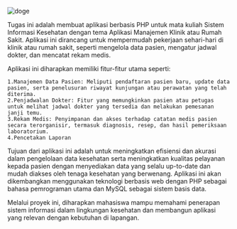 ![doge](https://github.com/user-attachments/assets/caa92c18-a642-4c83-b7f0-204a58093142)

Tugas ini adalah membuat aplikasi berbasis PHP untuk mata kuliah Sistem Informasi Kesehatan dengan tema Aplikasi Manajemen Klinik atau Rumah Sakit.
Aplikasi ini dirancang untuk mempermudah pekerjaan sehari-hari di klinik atau rumah sakit, seperti mengelola data pasien, mengatur jadwal dokter, dan mencatat rekam medis.

Aplikasi ini diharapkan memiliki fitur-fitur utama seperti:

	1.Manajemen Data Pasien: Meliputi pendaftaran pasien baru, update data pasien, serta penelusuran riwayat kunjungan atau perawatan yang telah diterima.
	2.Penjadwalan Dokter: Fitur yang memungkinkan pasien atau petugas untuk melihat jadwal dokter yang tersedia dan melakukan pemesanan janji temu.
	3.Rekam Medis: Penyimpanan dan akses terhadap catatan medis pasien secara terorganisir, termasuk diagnosis, resep, dan hasil pemeriksaan laboratorium.
	4.Pencetakan Laporan

Tujuan dari aplikasi ini adalah untuk meningkatkan efisiensi dan akurasi dalam pengelolaan data kesehatan serta meningkatkan kualitas pelayanan kepada pasien dengan menyediakan data yang selalu up-to-date dan mudah diakses oleh tenaga kesehatan yang berwenang. 
Aplikasi ini akan dikembangkan menggunakan teknologi berbasis web dengan PHP sebagai bahasa pemrograman utama dan MySQL sebagai sistem basis data.

Melalui proyek ini, diharapkan mahasiswa mampu memahami penerapan sistem informasi dalam lingkungan kesehatan dan membangun aplikasi yang relevan dengan kebutuhan di lapangan.
